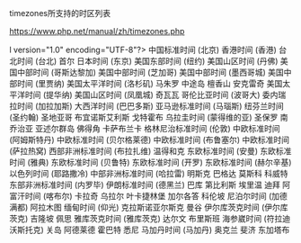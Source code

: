 timezones所支持的时区列表

https://www.php.net/manual/zh/timezones.php


l version="1.0" encoding="UTF-8"?>
<timezones>
<timezone id="Asia/Shanghai">中国标准时间 (北京)</timezone>
<timezone id="Asia/Hong_Kong">香港时间 (香港)</timezone>
<timezone id="Asia/Taipei">台北时间 (台北)</timezone>
<timezone id="Asia/Seoul">首尔</timezone>
<timezone id="Asia/Tokyo">日本时间 (东京)</timezone>
<timezone id="America/New_York">美国东部时间 (纽约)</timezone>
<timezone id="America/Denver">美国山区时间 (丹佛)</timezone>
<timezone id="America/Costa_Rica">美国中部时间 (哥斯达黎加)</timezone>
<timezone id="America/Chicago">美国中部时间 (芝加哥)</timezone>
<timezone id="America/Mexico_City">美国中部时间 (墨西哥城)</timezone>
<timezone id="America/Regina">美国中部时间 (里贾纳)</timezone>
<timezone id="America/Los_Angeles">美国太平洋时间 (洛杉矶)</timezone>
<timezone id="Pacific/Majuro">马朱罗</timezone>
<timezone id="Pacific/Midway">中途岛</timezone>
<timezone id="Pacific/Honolulu">檀香山</timezone>
<timezone id="America/Anchorage">安克雷奇</timezone>
<timezone id="America/Tijuana">美国太平洋时间 (提华纳)</timezone>
<timezone id="America/Phoenix">美国山区时间 (凤凰城)</timezone>
<timezone id="America/Chihuahua">奇瓦瓦</timezone>
<timezone id="America/Bogota">哥伦比亚时间 (波哥大)</timezone>
<timezone id="America/Caracas">委内瑞拉时间 (加拉加斯)</timezone>
<timezone id="America/Barbados">大西洋时间 (巴巴多斯)</timezone>
<timezone id="America/Manaus">亚马逊标准时间 (马瑙斯)</timezone>
<timezone id="America/St_Johns">纽芬兰时间 (圣约翰)</timezone>
<timezone id="America/Santiago">圣地亚哥</timezone>
<timezone id="America/Argentina/Buenos_Aires">布宜诺斯艾利斯</timezone>
<timezone id="America/Godthab">戈特霍布</timezone>
<timezone id="America/Montevideo">乌拉圭时间 (蒙得维的亚)</timezone>
<timezone id="America/Sao_Paulo">圣保罗</timezone>
<timezone id="Atlantic/South_Georgia">南乔治亚</timezone>
<timezone id="Atlantic/Azores">亚述尔群岛</timezone>
<timezone id="Atlantic/Cape_Verde">佛得角</timezone>
<timezone id="Africa/Casablanca">卡萨布兰卡</timezone>
<timezone id="Europe/London">格林尼治标准时间 (伦敦)</timezone>
<timezone id="Europe/Amsterdam">中欧标准时间 (阿姆斯特丹)</timezone>
<timezone id="Europe/Belgrade">中欧标准时间 (贝尔格莱德)</timezone>
<timezone id="Europe/Brussels">中欧标准时间 (布鲁塞尔)</timezone>
<timezone id="Europe/Sarajevo">中欧标准时间 (萨拉热窝)</timezone>
<timezone id="Africa/Brazzaville">西部非洲标准时间 (布拉扎维)</timezone>
<timezone id="Africa/Windhoek">温得和克</timezone>
<timezone id="Asia/Amman">东欧标准时间 (安曼)</timezone>
<timezone id="Europe/Athens">东欧标准时间 (雅典)</timezone>
<timezone id="Asia/Beirut">东欧标准时间 (贝鲁特)</timezone>
<timezone id="Africa/Cairo">东欧标准时间 (开罗)</timezone>
<timezone id="Europe/Helsinki">东欧标准时间 (赫尔辛基)</timezone>
<timezone id="Asia/Jerusalem">以色列时间 (耶路撒冷)</timezone>
<timezone id="Africa/Harare">中部非洲标准时间 (哈拉雷)</timezone>
<timezone id="Europe/Minsk">明斯克</timezone>
<timezone id="Asia/Baghdad">巴格达</timezone>
<timezone id="Europe/Moscow">莫斯科</timezone>
<timezone id="Asia/Kuwait">科威特</timezone>
<timezone id="Africa/Nairobi">东部非洲标准时间 (内罗毕)</timezone>
<timezone id="Asia/Tehran">伊朗标准时间 (德黑兰)</timezone>
<timezone id="Asia/Baku">巴库</timezone>
<timezone id="Asia/Tbilisi">第比利斯</timezone>
<timezone id="Asia/Yerevan">埃里温</timezone>
<timezone id="Asia/Dubai">迪拜</timezone>
<timezone id="Asia/Kabul">阿富汗时间 (喀布尔)</timezone>
<timezone id="Asia/Karachi">卡拉奇</timezone>
<timezone id="Asia/Oral">乌拉尔</timezone>
<timezone id="Asia/Yekaterinburg">叶卡捷林堡</timezone>
<timezone id="Asia/Calcutta">加尔各答</timezone>
<timezone id="Asia/Colombo">科伦坡</timezone>
<timezone id="Asia/Katmandu">尼泊尔时间 (加德满都)</timezone>
<timezone id="Asia/Almaty">阿拉木图</timezone>
<timezone id="Asia/Rangoon">缅甸时间 (仰光)</timezone>
<timezone id="Asia/Krasnoyarsk">克拉斯诺亚尔斯克</timezone>
<timezone id="Asia/Bangkok">曼谷</timezone>
<timezone id="Asia/Irkutsk">伊尔库茨克时间 (伊尔库茨克)</timezone>
<timezone id="Asia/Kuala_Lumpur">吉隆坡</timezone>
<timezone id="Australia/Perth">佩思</timezone>
<timezone id="Asia/Yakutsk">雅库茨克时间 (雅库茨克)</timezone>
<timezone id="Australia/Darwin">达尔文</timezone>
<timezone id="Australia/Brisbane">布里斯班</timezone>
<timezone id="Asia/Vladivostok">海参崴时间 (符拉迪沃斯托克)</timezone>
<timezone id="Pacific/Guam">关岛</timezone>
<timezone id="Australia/Adelaide">阿德莱德</timezone>
<timezone id="Australia/Hobart">霍巴特</timezone>
<timezone id="Australia/Sydney">悉尼</timezone>
<timezone id="Asia/Magadan">马加丹时间 (马加丹)</timezone>
<timezone id="Pacific/Auckland">奥克兰</timezone>
<timezone id="Pacific/Fiji">斐济</timezone>
<timezone id="Pacific/Tongatapu">东加塔布</timezone>
</timezones> 
